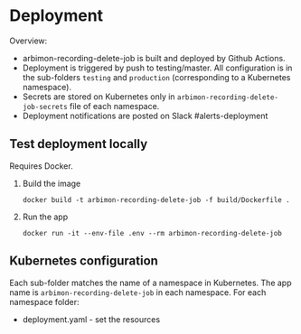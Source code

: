 # Deployment

Overview:
- arbimon-recording-delete-job is built and deployed by Github Actions.
- Deployment is triggered by push to testing/master. All configuration is in the sub-folders `testing` and `production` (corresponding to a Kubernetes namespace).
- Secrets are stored on Kubernetes only in `arbimon-recording-delete-job-secrets` file of each namespace.
- Deployment notifications are posted on Slack #alerts-deployment


## Test deployment locally

Requires Docker.

1.  Build the image
    ```
    docker build -t arbimon-recording-delete-job -f build/Dockerfile .
    ```

2.  Run the app
    ```
    docker run -it --env-file .env --rm arbimon-recording-delete-job
    ```


## Kubernetes configuration

Each sub-folder matches the name of a namespace in Kubernetes. The app name is `arbimon-recording-delete-job` in each namespace. For each namespace folder:

- deployment.yaml - set the resources
